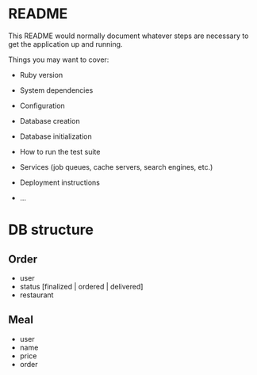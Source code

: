# README

This README would normally document whatever steps are necessary to get the
application up and running.

Things you may want to cover:

* Ruby version

* System dependencies

* Configuration

* Database creation

* Database initialization

* How to run the test suite

* Services (job queues, cache servers, search engines, etc.)

* Deployment instructions

* ...

# DB structure

## Order

* user
* status [finalized | ordered | delivered]
* restaurant

## Meal

* user
* name
* price
* order
